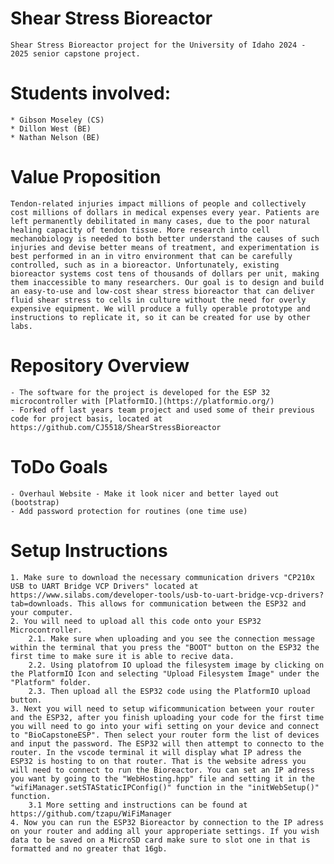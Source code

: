 # Shear Stress Bioreactor
    Shear Stress Bioreactor project for the University of Idaho 2024 - 2025 senior capstone project.

# Students involved:

    * Gibson Moseley (CS)
    * Dillon West (BE)
    * Nathan Nelson (BE)

# Value Proposition
    Tendon-related injuries impact millions of people and collectively cost millions of dollars in medical expenses every year. Patients are left permanently debilitated in many cases, due to the poor natural healing capacity of tendon tissue. More research into cell mechanobiology is needed to both better understand the causes of such injuries and devise better means of treatment, and experimentation is best performed in an in vitro environment that can be carefully controlled, such as in a bioreactor. Unfortunately, existing bioreactor systems cost tens of thousands of dollars per unit, making them inaccessible to many researchers. Our goal is to design and build an easy-to-use and low-cost shear stress bioreactor that can deliver fluid shear stress to cells in culture without the need for overly expensive equipment. We will produce a fully operable prototype and instructions to replicate it, so it can be created for use by other labs. 

# Repository Overview
    - The software for the project is developed for the ESP 32 microcontroller with [PlatformIO.](https://platformio.org/) 
    - Forked off last years team project and used some of their previous code for project basis, located at https://github.com/CJ5518/ShearStressBioreactor

# ToDo Goals
    - Overhaul Website - Make it look nicer and better layed out (bootstrap)
    - Add password protection for routines (one time use)

# Setup Instructions
    1. Make sure to download the necessary communication drivers "CP210x USB to UART Bridge VCP Drivers" located at https://www.silabs.com/developer-tools/usb-to-uart-bridge-vcp-drivers?tab=downloads. This allows for communication between the ESP32 and your computer.
    2. You will need to upload all this code onto your ESP32 Microcontroller.
        2.1. Make sure when uploading and you see the connection message within the terminal that you press the "BOOT" button on the ESP32 the first time to make sure it is able to recive data.
        2.2. Using platofrom IO upload the filesystem image by clicking on the PlatformIO Icon and selecting "Upload Filesystem Image" under the "Platform" folder.
        2.3. Then upload all the ESP32 code using the PlatformIO upload button.
    3. Next you will need to setup wificommunication between your router and the ESP32, after you finish uploading your code for the first time you will need to go into your wifi setting on your device and connect to "BioCapstoneESP". Then select your router form the list of devices and input the password. The ESP32 will then attempt to connecto to the router. In the vscode terminal it will display what IP adress the ESP32 is hosting to on that router. That is the website adress you will need to connect to run the Bioreactor. You can set an IP adress you want by going to the "WebHosting.hpp" file and setting it in the "wifiManager.setSTAStaticIPConfig()" function in the "initWebSetup()" function.
        3.1 More setting and instructions can be found at https://github.com/tzapu/WiFiManager
    4. Now you can run the ESP32 Bioreactor by connection to the IP adress on your router and adding all your approperiate settings. If you wish data to be saved on a MicroSD card make sure to slot one in that is formatted and no greater that 16gb. 
